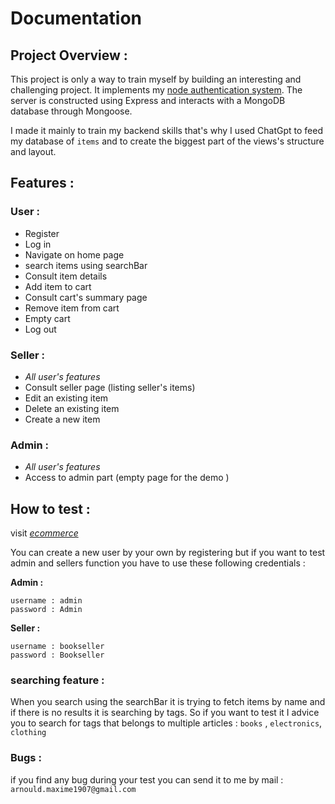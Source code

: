 # Documentation

## Project Overview :

This project is only a way to train myself by building an interesting and challenging project. It implements my [node authentication system](https://github.com/MaximeArn/node_auth). The server is constructed using Express and interacts with a MongoDB database through Mongoose.

I made it mainly to train my backend skills that's why I used ChatGpt to feed my database of `items` and to create the biggest part of the views's structure and layout.

## Features :

### User :

- Register
- Log in
- Navigate on home page
- search items using searchBar
- Consult item details
- Add item to cart
- Consult cart's summary page
- Remove item from cart
- Empty cart
- Log out

### Seller :

- _All user's features_
- Consult seller page (listing seller's items)
- Edit an existing item
- Delete an existing item
- Create a new item

### Admin :

- _All user's features_
- Access to admin part (empty page for the demo )

## How to test :

visit _[ecommerce](https://ecommerce-lk8b.onrender.com/)_

You can create a new user by your own by registering but if you want to test admin and sellers function you have to use these following credentials :

**Admin :**

```
username : admin
password : Admin
```

**Seller :**

```
username : bookseller
password : Bookseller
```

### searching feature :

When you search using the searchBar it is trying to fetch items by name and if there is no results it is searching by tags.
So if you want to test it I advice you to search for tags that belongs to multiple articles : `books` , `electronics`, `clothing`

### Bugs :

if you find any bug during your test you can send it to me by mail : `arnould.maxime1907@gmail.com`
